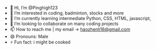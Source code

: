 - 👋 Hi, I’m @Pinghigh123
- 👀 I’m interested in coding, badminton, stocks and more
- 🌱 I’m currently learning intermediate Python, CSS, HTML, javascript, 
- 💞️ I’m looking to collaborate on many coding projects
- 📫 How to reach me | my email -> haozhenli16@gmail.com
- 😄 Pronouns: Male
- ⚡ Fun fact: i might be cooked

<!---
Pinghigh123/Pinghigh123 is a ✨ special ✨ repository because its `README.md` (this file) appears on your GitHub profile.
You can click the Preview link to take a look at your changes.
--->

